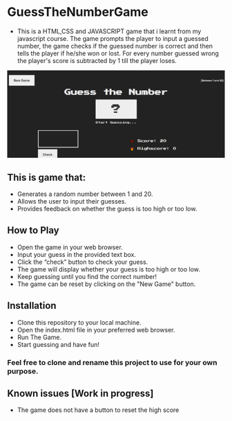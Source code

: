 # GuessTheNumberGame

- This is a HTML,CSS and JAVASCRIPT game that i learnt from my javascript course. The game prompts the player to input a guessed number, the game checks if the guessed number is correct and then tells the player if he/she won or lost. For every number guessed wrong the player's score is subtracted by 1 till the player loses.

![Game Preview](<images/Screenshot 2024-02-10 103352.png>)

## This is game that:

- Generates a random number between 1 and 20.
- Allows the user to input their guesses.
- Provides feedback on whether the guess is too high or too low.

## How to Play

- Open the game in your web browser.
- Input your guess in the provided text box.
- Click the “check” button to check your guess.
- The game will display whether your guess is too high or too low.
- Keep guessing until you find the correct number!
- The game can be reset by clicking on the "New Game" button.

## Installation

- Clone this repository to your local machine.
- Open the index.html file in your preferred web browser.
- Run The Game.
- Start guessing and have fun!

### Feel free to clone and rename this project to use for your own purpose.

## Known issues [Work in progress]

- The game does not have a button to reset the high score
